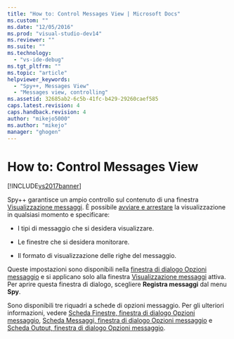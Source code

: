 ```yaml
---
title: "How to: Control Messages View | Microsoft Docs"
ms.custom: ""
ms.date: "12/05/2016"
ms.prod: "visual-studio-dev14"
ms.reviewer: ""
ms.suite: ""
ms.technology: 
  - "vs-ide-debug"
ms.tgt_pltfrm: ""
ms.topic: "article"
helpviewer_keywords: 
  - "Spy++, Messages View"
  - "Messages view, controlling"
ms.assetid: 32685ab2-6c5b-41fc-b429-29260caef585
caps.latest.revision: 4
caps.handback.revision: 4
author: "mikejo5000"
ms.author: "mikejo"
manager: "ghogen"
---
```

# How to: Control Messages View
[!INCLUDE[vs2017banner](../code-quality/includes/vs2017banner.md)]

Spy\+\+ garantisce un ampio controllo sul contenuto di una finestra [Visualizzazione messaggi](../debugger/messages-view.md).  È possibile [avviare e arrestare](../debugger/how-to-start-and-stop-the-message-log-display.md) la visualizzazione in qualsiasi momento e specificare:  
  
-   I tipi di messaggio che si desidera visualizzare.  
  
-   Le finestre che si desidera monitorare.  
  
-   Il formato di visualizzazione delle righe del messaggio.  
  
 Queste impostazioni sono disponibili nella [finestra di dialogo Opzioni messaggio](../debugger/message-options-dialog-box.md) e si applicano solo alla finestra [Visualizzazione messaggi](../debugger/messages-view.md) attiva.  Per aprire questa finestra di dialogo, scegliere **Registra messaggi** dal menu **Spy**.  
  
 Sono disponibili tre riquadri a schede di opzioni messaggio.  Per gli ulteriori informazioni, vedere [Scheda Finestre, finestra di dialogo Opzioni messaggio](../debugger/windows-tab-message-options-dialog-box.md), [Scheda Messaggi, finestra di dialogo Opzioni messaggio](../debugger/messages-tab-message-options-dialog-box.md) e [Scheda Output, finestra di dialogo Opzioni messaggio](../debugger/output-tab-message-options-dialog-box.md).